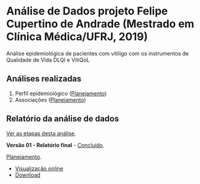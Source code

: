 # Análise de Dados projeto Felipe Cupertino de Andrade (Mestrado em Clínica Médica/UFRJ, 2019)

Análise epidemiológica de pacientes com vitiligo com os instrumentos de Qualidade de Vida DLQI e VitiQoL

## Análises realizadas

1. Perfil epidemiológico ([Planejamento][proj-desc])
2. Associações ([Planejamento][proj-assoc])
<!-- 3. zzz ([Planejamento][proj-zzz]) -->

[proj-desc]: https://github.com/philsf-biostat/analise_dados_FCA_2019/projects/2
[proj-assoc]: https://github.com/philsf-biostat/analise_dados_FCA_2019/projects/3
<!-- [proj-zzz]: https://github.com/philsf-biostat/analise_dados_FCA_2019/projects/zzz -->

## Relatório da análise de dados

[Ver as etapas desta análise][releases].

**Versão 01 - Relatório final** - [Concluído][milestone-prequal].

[Planejamento][v01-project].

- [Visualização online][reportviz-v01]
- [Download][pdf-v01]

<!-- **Versão 02 - Defesa** - [Em elaboração][milestone-posqual]. -->

<!-- [Planejamento][v02-project]. -->

<!-- - [Visualização online][reportviz-v02] -->
<!-- - Download -->

[releases]: https://github.com/philsf-biostat/analise_dados_FCA_2019/releases/
[milestone-prequal]: https://github.com/philsf-biostat/analise_dados_FCA_2019/milestone/1
[reportviz-v01]: report/analise_dados_FCA_2019-v01.md
[docx-v01]: report/analise_dados_FCA_2019-v01.docx?raw=true
[pdf-v01]: report/analise_dados_FCA_2019-v01.pdf
[v01-project]: https://github.com/philsf-biostat/analise_dados_FCA_2019/projects/1

<!-- [milestone-posqual]: https://github.com/philsf-biostat/analise_dados_FCA_2019/milestone/analise_dados_FCA_2019 -->
<!-- [reportviz-v02]: report/analise_dados_FCA_2019-v02.md -->
<!-- [docx-v02]: report/analise_dados_FCA_2019-v02.docx?raw=true -->
<!-- [v02-project]: https://github.com/philsf-biostat/analise_dados_FCA_2019/projects/xxx -->
